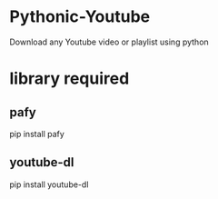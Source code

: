 # Pythonic-Youtube
Download any Youtube video or playlist using python
# library required
## pafy
pip install pafy
## youtube-dl
pip install youtube-dl
